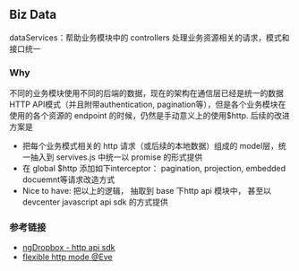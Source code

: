 ## Biz Data
dataServices：帮助业务模块中的 controllers 处理业务资源相关的请求，模式和接口统一

### Why
不同的业务模块使用不同的后端的数据，现在的架构在通信层已经是统一的数据 HTTP API模式（并且附带authentication, pagination等），但是各个业务模块在使用的各个资源的 endpoint 的时候，仍然是手动意义上的使用$http. 后续的改进方案是

- 把每个业务模式相关的 http 请求（或后续的本地数据）组成的 model层，统一抽入到 servives.js 中统一以 promise 的形式提供
- 在 global $http 添加如下interceptor： pagination, projection, embedded docuemnt等请求改造方式
- Nice to have: 把以上的逻辑， 抽取到 base 下http api 模块中， 甚至以 devcenter javascript api sdk 的方式提供

### 参考链接

- [ngDropbox - http api sdk](https://github.com/christiansmith/ngDropbox)
- [flexible http mode @Eve](http://python-eve.org/features.html)